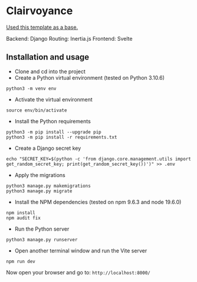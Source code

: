 # Clairvoyance

[Used this template as a base.](https://github.com/progressify/django-inertia-svelte-template-starter)

Backend: Django
Routing: Inertia.js
Frontend: Svelte

## Installation and usage

- Clone and cd into the project
- Create a Python virtual environment (tested on Python 3.10.6)

```shell
python3 -m venv env
```

- Activate the virtual environment

```shell
source env/bin/activate
```

- Install the Python requirements

```shell
python3 -m pip install --upgrade pip
python3 -m pip install -r requirements.txt
```

- Create a Django secret key

```shell
echo "SECRET_KEY=$(python -c 'from django.core.management.utils import get_random_secret_key; print(get_random_secret_key())')" >> .env
```

- Apply the migrations

```shell
python3 manage.py makemigrations
python3 manage.py migrate
```

- Install the NPM dependencies (tested on npm 9.6.3 and node 19.6.0)

```shell
npm install
npm audit fix
```

- Run the Python server

```shell
python3 manage.py runserver
```

- Open another terminal window and run the Vite server

```shell
npm run dev
```

Now open your browser and go to: `http://localhost:8000/`
